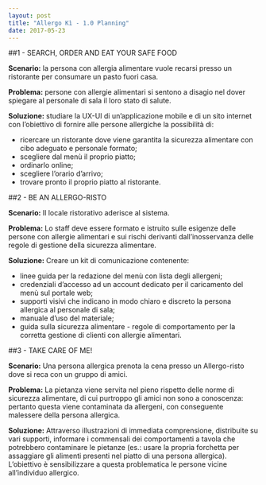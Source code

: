 ```yaml
---
layout: post
title: "Allergo Kì - 1.0 Planning"
date: 2017-05-23
---
```


##1 - SEARCH, ORDER AND EAT YOUR SAFE FOOD

**Scenario:** la persona con allergia alimentare vuole recarsi presso un ristorante per consumare un pasto fuori casa.

**Problema:** persone con allergie alimentari si sentono a disagio nel dover spiegare al personale di sala il loro stato di salute.

**Soluzione:** studiare la UX-UI di un’applicazione mobile e di un sito internet con l’obiettivo di fornire alle persone allergiche la possibilità di:

* ricercare un ristorante dove viene garantita la sicurezza alimentare con cibo adeguato e personale formato;
* scegliere dal menù il proprio piatto;
* ordinarlo online;
* scegliere l’orario d’arrivo;
* trovare pronto il proprio piatto al ristorante.


##2 - BE AN ALLERGO-RISTO

**Scenario:** Il locale ristorativo aderisce al sistema.

**Problema:** Lo staff deve essere formato e istruito sulle esigenze delle persone con allergie alimentari e sui rischi derivanti dall’inosservanza delle regole di gestione della sicurezza alimentare.

**Soluzione:** Creare un kit di comunicazione contenente:

* linee guida per la redazione del menù con lista degli allergeni;
* credenziali d’accesso ad un account dedicato per il caricamento del menù sul portale web;
* supporti visivi che indicano in modo chiaro e discreto la persona allergica al personale di sala;
* manuale d’uso del materiale;
* guida sulla sicurezza alimentare - regole di comportamento per la corretta gestione di clienti con allergie alimentari.


##3 - TAKE CARE OF ME!

**Scenario:** Una persona allergica prenota la cena presso un Allergo-risto dove si reca con un gruppo di amici.

**Problema:** La pietanza viene servita nel pieno rispetto delle norme di sicurezza alimentare, di cui purtroppo gli amici non sono a conoscenza: pertanto questa viene contaminata da allergeni, con conseguente malessere della persona allergica.

**Soluzione:** Attraverso illustrazioni di immediata comprensione, distribuite su vari supporti, informare i commensali dei comportamenti a tavola che potrebbero contaminare le pietanze (es.: usare la propria forchetta per assaggiare gli alimenti presenti nel piatto di una persona allergica). L’obiettivo è sensibilizzare a questa problematica le persone vicine all’individuo allergico.

